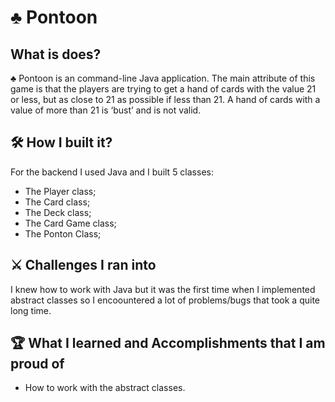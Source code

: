 # :clubs: Pontoon

## What is does?

:clubs: Pontoon is an command-line Java application. The main attribute of this game is that the players are trying to get a hand of cards with the value 21 or less, but as close to 21 as possible if less than 21. A hand of cards with a value of more than 21 is ‘bust’ and is not valid.

## :hammer_and_wrench: How I built it?
For the backend I used Java and I built 5 classes:
- The Player class;
- The Card class;
- The Deck class;
- The Card Game class;
- The Ponton Class;

## :crossed_swords: Challenges I ran into
I knew how to work with Java but it was the first time when I implemented abstract classes so I encoountered a lot of problems/bugs that took a quite long time.

## :trophy: What I learned and Accomplishments that I am proud of
- How to work with the abstract classes.
